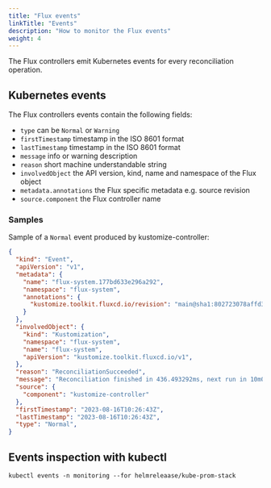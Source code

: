 ```yaml
---
title: "Flux events"
linkTitle: "Events"
description: "How to monitor the Flux events"
weight: 4
---
```


The Flux controllers emit Kubernetes events for every reconciliation operation.

## Kubernetes events

The Flux controllers events contain the following fields:

- `type` can be `Normal` or `Warning`
- `firstTimestamp` timestamp in the ISO 8601 format
- `lastTimestamp` timestamp in the ISO 8601 format
- `message` info or warning description
- `reason` short machine understandable string
- `involvedObject` the API version, kind, name and namespace of the Flux object
- `metadata.annotations` the Flux specific metadata e.g. source revision
- `source.component` the Flux controller name

### Samples

Sample of a `Normal` event produced by kustomize-controller:

```json
{
  "kind": "Event",
  "apiVersion": "v1",
  "metadata": {
    "name": "flux-system.177bd633e296a292",
    "namespace": "flux-system",
    "annotations": {
      "kustomize.toolkit.fluxcd.io/revision": "main@sha1:802723078affd3eb2a3898630261ab3ca5d6dd40"
    }
  },
  "involvedObject": {
    "kind": "Kustomization",
    "namespace": "flux-system",
    "name": "flux-system",
    "apiVersion": "kustomize.toolkit.fluxcd.io/v1",
  },
  "reason": "ReconciliationSucceeded",
  "message": "Reconciliation finished in 436.493292ms, next run in 10m0s",
  "source": {
    "component": "kustomize-controller"
  },
  "firstTimestamp": "2023-08-16T10:26:43Z",
  "lastTimestamp": "2023-08-16T10:26:43Z",
  "type": "Normal",
}
```

## Events inspection with kubectl

```shell
kubectl events -n monitoring --for helmreleaase/kube-prom-stack
```
